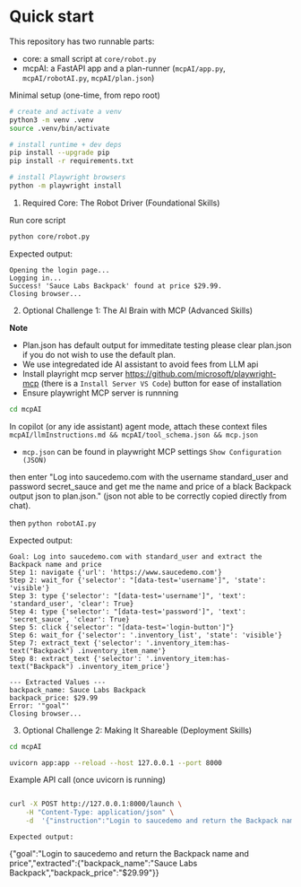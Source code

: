 # Quick start

This repository has two runnable parts:

- core: a small script at `core/robot.py`
- mcpAI: a FastAPI app and a plan-runner (`mcpAI/app.py`, `mcpAI/robotAI.py`, `mcpAI/plan.json`)

Minimal setup (one-time, from repo root)

```bash
# create and activate a venv
python3 -m venv .venv
source .venv/bin/activate

# install runtime + dev deps
pip install --upgrade pip
pip install -r requirements.txt

# install Playwright browsers
python -m playwright install
```
1. Required Core: The Robot Driver (Foundational Skills)

Run core script

```bash
python core/robot.py
```
Expected output:
```
Opening the login page...
Logging in...
Success! 'Sauce Labs Backpack' found at price $29.99.
Closing browser...
```

2. Optional Challenge 1: The AI Brain with MCP (Advanced Skills)

**Note**  
- Plan.json has default output for immeditate testing please clear plan.json if you do not wish to use the default plan.
- We use integredated ide AI assistant to avoid fees from LLM api 
- Install playright mcp server
    https://github.com/microsoft/playwright-mcp (there is a `Install Server VS Code`) button for ease of installation
- Ensure playwright MCP server is runnning
```bash
cd mcpAI
```
In copilot (or any ide assistant) agent mode, attach these context files
    `mcpAI/llmInstructions.md && mcpAI/tool_schema.json && mcp.json`
- `mcp.json` can be found in playwright MCP settings `Show Configuration (JSON)`

then enter 
"Log into saucedemo.com with the username standard_user and password secret_sauce and get me the name and price of a black Backpack output json to plan.json." 
 (json not able to be correctly copied directly from chat).

 then 
 ```python robotAI.py```

Expected output:
```
Goal: Log into saucedemo.com with standard_user and extract the Backpack name and price
Step 1: navigate {'url': 'https://www.saucedemo.com'}
Step 2: wait_for {'selector': "[data-test='username']", 'state': 'visible'}
Step 3: type {'selector': "[data-test='username']", 'text': 'standard_user', 'clear': True}
Step 4: type {'selector': "[data-test='password']", 'text': 'secret_sauce', 'clear': True}
Step 5: click {'selector': "[data-test='login-button']"}
Step 6: wait_for {'selector': '.inventory_list', 'state': 'visible'}
Step 7: extract_text {'selector': '.inventory_item:has-text("Backpack") .inventory_item_name'}
Step 8: extract_text {'selector': '.inventory_item:has-text("Backpack") .inventory_item_price'}

--- Extracted Values ---
backpack_name: Sauce Labs Backpack
backpack_price: $29.99
Error: '"goal"'
Closing browser...
```
3. Optional Challenge 2: Making It Shareable (Deployment Skills)

```bash
cd mcpAI

uvicorn app:app --reload --host 127.0.0.1 --port 8000
```

Example API call (once uvicorn is running)

```bash

curl -X POST http://127.0.0.1:8000/launch \
    -H "Content-Type: application/json" \
    -d  '{"instruction":"Login to saucedemo and return the Backpack name and price","headless":true}'
```
```
Expected output:
```
{"goal":"Login to saucedemo and return the Backpack name and price","extracted":{"backpack_name":"Sauce Labs Backpack","backpack_price":"$29.99"}}
```